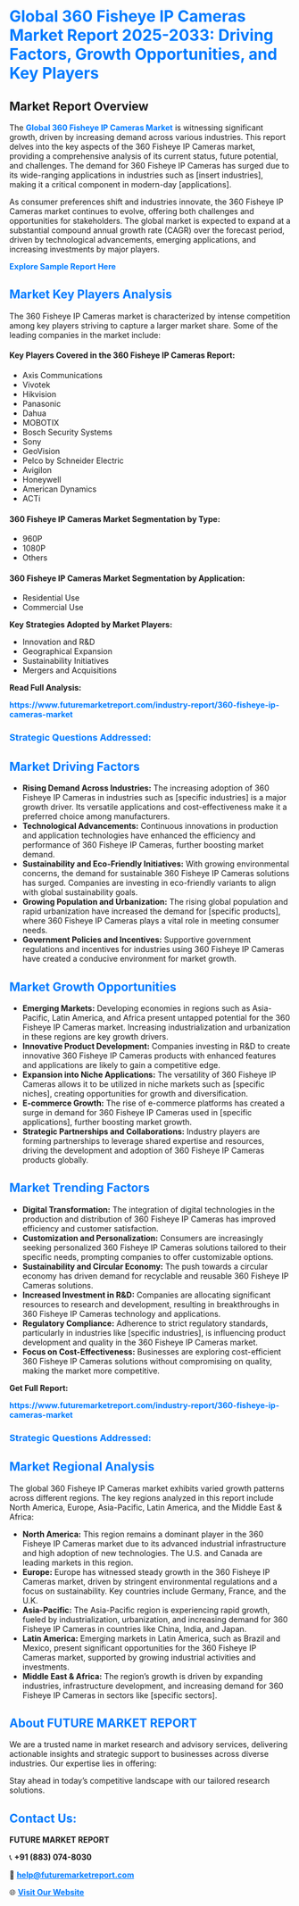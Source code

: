 <h1 style="color: #007BFF;">Global 360 Fisheye IP Cameras Market Report 2025-2033: Driving Factors, Growth Opportunities, and Key Players</h1>

<section id="overview">
<h2>Market Report Overview</h2>
<p>The <a href="https://www.futuremarketreport.com/industry-report/360-fisheye-ip-cameras-market" style="color: #007BFF; text-decoration: none;"><strong>Global 360 Fisheye IP Cameras Market</strong></a> is witnessing significant growth, driven by increasing demand across various industries. This report delves into the key aspects of the 360 Fisheye IP Cameras market, providing a comprehensive analysis of its current status, future potential, and challenges. The demand for 360 Fisheye IP Cameras has surged due to its wide-ranging applications in industries such as [insert industries], making it a critical component in modern-day [applications].</p>
<p>As consumer preferences shift and industries innovate, the 360 Fisheye IP Cameras market continues to evolve, offering both challenges and opportunities for stakeholders. The global market is expected to expand at a substantial compound annual growth rate (CAGR) over the forecast period, driven by technological advancements, emerging applications, and increasing investments by major players.</p>
</section>

<section id="overview">
<p><a href="https://www.futuremarketreport.com/request-sample/reportId=60749" style="color: #007BFF; text-decoration: none;"><strong>Explore Sample Report Here</strong></a></p>
</section>

<section id="key-players">
<h2 style="color: #007BFF;">Market Key Players Analysis</h2>
<p>The 360 Fisheye IP Cameras market is characterized by intense competition among key players striving to capture a larger market share. Some of the leading companies in the market include:</p>
<h4>Key Players Covered in the 360 Fisheye IP Cameras Report:</h4>
<ul><li>Axis Communications</li><li>Vivotek</li><li>Hikvision</li><li>Panasonic</li><li>Dahua</li><li>MOBOTIX</li><li>Bosch Security Systems</li><li>Sony</li><li>GeoVision</li><li>Pelco by Schneider Electric</li><li>Avigilon</li><li>Honeywell</li><li>American Dynamics</li><li>ACTi</li></ul>
<h4>360 Fisheye IP Cameras Market Segmentation by Type:</h4>
<ul><li>960P</li><li>1080P</li><li>Others</li></ul>

<h4>360 Fisheye IP Cameras Market Segmentation by Application:</h4>
<ul><li>Residential Use</li><li>Commercial Use</li></ul>
<p><strong>Key Strategies Adopted by Market Players:</strong></p>
<ul>
<li>Innovation and R&D</li>
<li>Geographical Expansion</li>
<li>Sustainability Initiatives</li>
<li>Mergers and Acquisitions</li>
</ul>
</section>

<section>
<p><strong>Read Full Analysis: </strong></p><a href="https://www.futuremarketreport.com/industry-report/360-fisheye-ip-cameras-market" style="color: #007BFF; text-decoration: none;"><strong>https://www.futuremarketreport.com/industry-report/360-fisheye-ip-cameras-market</strong></a>
<h3 style="color: #007BFF;">Strategic Questions Addressed:</h3>
</section>

<section id="driving-factors">
<h2 style="color: #007BFF;">Market Driving Factors</h2>
<ul>
<li><strong>Rising Demand Across Industries:</strong> The increasing adoption of 360 Fisheye IP Cameras in industries such as [specific industries] is a major growth driver. Its versatile applications and cost-effectiveness make it a preferred choice among manufacturers.</li>
<li><strong>Technological Advancements:</strong> Continuous innovations in production and application technologies have enhanced the efficiency and performance of 360 Fisheye IP Cameras, further boosting market demand.</li>
<li><strong>Sustainability and Eco-Friendly Initiatives:</strong> With growing environmental concerns, the demand for sustainable 360 Fisheye IP Cameras solutions has surged. Companies are investing in eco-friendly variants to align with global sustainability goals.</li>
<li><strong>Growing Population and Urbanization:</strong> The rising global population and rapid urbanization have increased the demand for [specific products], where 360 Fisheye IP Cameras plays a vital role in meeting consumer needs.</li>
<li><strong>Government Policies and Incentives:</strong> Supportive government regulations and incentives for industries using 360 Fisheye IP Cameras have created a conducive environment for market growth.</li>
</ul>
</section>

<section id="growth-opportunities">
<h2 style="color: #007BFF;">Market Growth Opportunities</h2>
<ul>
<li><strong>Emerging Markets:</strong> Developing economies in regions such as Asia-Pacific, Latin America, and Africa present untapped potential for the 360 Fisheye IP Cameras market. Increasing industrialization and urbanization in these regions are key growth drivers.</li>
<li><strong>Innovative Product Development:</strong> Companies investing in R&D to create innovative 360 Fisheye IP Cameras products with enhanced features and applications are likely to gain a competitive edge.</li>
<li><strong>Expansion into Niche Applications:</strong> The versatility of 360 Fisheye IP Cameras allows it to be utilized in niche markets such as [specific niches], creating opportunities for growth and diversification.</li>
<li><strong>E-commerce Growth:</strong> The rise of e-commerce platforms has created a surge in demand for 360 Fisheye IP Cameras used in [specific applications], further boosting market growth.</li>
<li><strong>Strategic Partnerships and Collaborations:</strong> Industry players are forming partnerships to leverage shared expertise and resources, driving the development and adoption of 360 Fisheye IP Cameras products globally.</li>
</ul>
</section>

<section id="trending-factors">
<h2 style="color: #007BFF;">Market Trending Factors</h2>
<ul>
<li><strong>Digital Transformation:</strong> The integration of digital technologies in the production and distribution of 360 Fisheye IP Cameras has improved efficiency and customer satisfaction.</li>
<li><strong>Customization and Personalization:</strong> Consumers are increasingly seeking personalized 360 Fisheye IP Cameras solutions tailored to their specific needs, prompting companies to offer customizable options.</li>
<li><strong>Sustainability and Circular Economy:</strong> The push towards a circular economy has driven demand for recyclable and reusable 360 Fisheye IP Cameras solutions.</li>
<li><strong>Increased Investment in R&D:</strong> Companies are allocating significant resources to research and development, resulting in breakthroughs in 360 Fisheye IP Cameras technology and applications.</li>
<li><strong>Regulatory Compliance:</strong> Adherence to strict regulatory standards, particularly in industries like [specific industries], is influencing product development and quality in the 360 Fisheye IP Cameras market.</li>
<li><strong>Focus on Cost-Effectiveness:</strong> Businesses are exploring cost-efficient 360 Fisheye IP Cameras solutions without compromising on quality, making the market more competitive.</li>
</ul>
</section>

<section>
<p><strong>Get Full Report: </strong></p><a href="https://www.futuremarketreport.com/industry-report/360-fisheye-ip-cameras-market" style="color: #007BFF; text-decoration: none;"><strong>https://www.futuremarketreport.com/industry-report/360-fisheye-ip-cameras-market</strong></a>
<h3 style="color: #007BFF;">Strategic Questions Addressed:</h3>
</section>


<section id="regional-analysis">
<h2 style="color: #007BFF;">Market Regional Analysis</h2>
<p>The global 360 Fisheye IP Cameras market exhibits varied growth patterns across different regions. The key regions analyzed in this report include North America, Europe, Asia-Pacific, Latin America, and the Middle East & Africa:</p>
<ul>
<li><strong>North America:</strong> This region remains a dominant player in the 360 Fisheye IP Cameras market due to its advanced industrial infrastructure and high adoption of new technologies. The U.S. and Canada are leading markets in this region.</li>
<li><strong>Europe:</strong> Europe has witnessed steady growth in the 360 Fisheye IP Cameras market, driven by stringent environmental regulations and a focus on sustainability. Key countries include Germany, France, and the U.K.</li>
<li><strong>Asia-Pacific:</strong> The Asia-Pacific region is experiencing rapid growth, fueled by industrialization, urbanization, and increasing demand for 360 Fisheye IP Cameras in countries like China, India, and Japan.</li>
<li><strong>Latin America:</strong> Emerging markets in Latin America, such as Brazil and Mexico, present significant opportunities for the 360 Fisheye IP Cameras market, supported by growing industrial activities and investments.</li>
<li><strong>Middle East & Africa:</strong> The region’s growth is driven by expanding industries, infrastructure development, and increasing demand for 360 Fisheye IP Cameras in sectors like [specific sectors].</li>
</ul>
</section>

<footer>
<h2 style="color: #007BFF;">About FUTURE MARKET REPORT</h2>
<p>We are a trusted name in market research and advisory services, delivering actionable insights and strategic support to businesses across diverse industries. Our expertise lies in offering:</p>

<p>Stay ahead in today’s competitive landscape with our tailored research solutions.</p>

<h2 style="color: #007BFF;">Contact Us:</h2>
<p><strong>FUTURE MARKET REPORT</strong></p>
<p>📞 <strong>+91 (883) 074-8030</strong></p>
<p>📧 <strong><a href="mailto:help@futuremarketreport.com" style="color: #007BFF;">help@futuremarketreport.com</a></strong></p>
<p>🌐 <strong><a href="https://www.futuremarketreport.com/" style="color: #007BFF;">Visit Our Website</a></strong></p>
</footer>